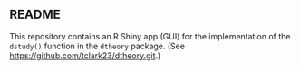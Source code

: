 ## README
This repository contains an R Shiny app (GUI) for the implementation of the ```dstudy()``` function in the ```dtheory``` package. 
(See <https://github.com/tclark23/dtheory.git>.)